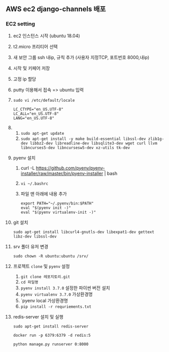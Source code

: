 ## AWS ec2 django-channels 배포

### EC2 setting

1. ec2 인스턴스 시작 (ubuntu 18.04)

2. t2.micro 프리티어 선택

3. 새 보안 그룹 ssh 내ip, 규칙 추가 (사용자 지정TCP, 포트번호 8000,내ip)

4. 시작 및 키페어 저장

5. 고정 ip 할당

6. putty 이용해서 접속 => ubuntu 입력

7. `sudo vi /etc/default/locale`

   ```
   LC_CTYPE="en_US.UTF-8"
   LC_ALL="en_US.UTF-8"
   LANG="en_US.UTF-8"
   ```

8. 1. `sudo apt-get update`
   2. `sudo apt-get install -y make build-essential libssl-dev zlib1g-dev libbz2-dev libreadline-dev libsqlite3-dev wget curl llvm libncurses5-dev libncursesw5-dev xz-utils tk-dev`

9. pyenv 설치

   1. curl -L https://github.com/pyenv/pyenv-installer/raw/master/bin/pyenv-installer | bash

   2. `vi ~/.bashrc`

   3. 파일 맨 아래에 내용 추가

      ```
      export PATH="~/.pyenv/bin:$PATH"
      eval "$(pyenv init -)"
      eval "$(pyenv virtualenv-init -)"
      ```

10. git 설치

    `sudo apt-get install libcurl4-gnutls-dev libexpat1-dev gettext libz-dev libssl-dev`

11. srv 폴더 유저 변경

    `sudo chown -R ubuntu:ubuntu /srv/`

12. 프로젝트 `clone` 및 `pyenv` 설정

    1. `git clone 레포지토리.git`
    2. `cd 파일명`
    3. `pyenv install 3.7.0` 설정한 파이썬 버전 설치
    4. `pyenv virtualenv 3.7.0` 가상환경명
    5. `pyenv  local 가상환경명
    6. `pip install -r requriements.txt`

13. redis-server 설치 및 실행

    `sudo apt-get install redis-server`

    `docker run -p 6379:6379 -d redis:5`

    `python manage.py runserver 0:8000`

    